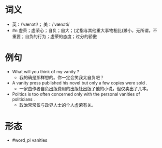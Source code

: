 # 词义
- 英：/ˈvænəti/； 美：/ˈvænəti/
- #n 虚荣；虚荣心；自负；自大；(尤指与其他重大事物相比)渺小，无所谓，不重要；自负的行为；虚荣的态度；过分的骄傲
# 例句
- What will you think of my vanity ?
	- 我的确是那样想的。你一定会笑我太自负吧？
- A vanity press published his novel but only a few copies were sold .
	- 一家由作者自负出版费用的出版社出版了他的小说，但仅卖出了几本。
- Politics is too often concerned only with the personal vanities of politicians .
	- 政治常常仅与政界人士的个人虚荣有关。
# 形态
- #word_pl vanities
